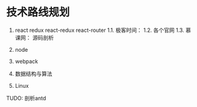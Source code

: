 # 技术路线规划
1. react redux react-redux react-router
  1.1. 极客时间：
  1.2. 各个官网
  1.3. 慕课网： 源码剖析

2. node

3. webpack

4. 数据结构与算法

5. Linux

TUDO: 剖析antd